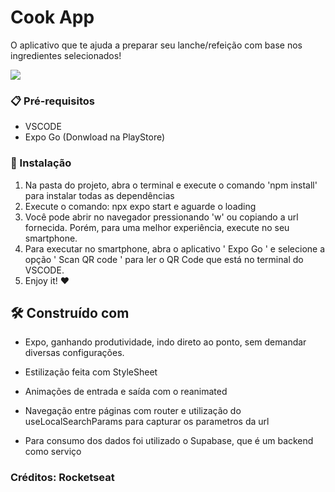 # Cook App

O aplicativo que te ajuda a preparar seu lanche/refeição com base nos ingredientes selecionados!

<image src="https://github.com/marcusvrsousa/react-native-cook-app/assets/32283039/b09f12a1-7b8d-4b66-a329-02baf542968e"/>

### 📋 Pré-requisitos

- VSCODE
- Expo Go (Donwload na PlayStore)

### 🔧 Instalação

1. Na pasta do projeto, abra o terminal e execute o comando 'npm install' para instalar todas as dependências
2. Execute o comando: npx expo start e aguarde o loading
3. Você pode abrir no navegador pressionando 'w' ou copiando a url fornecida. Porém, para uma melhor experiência, execute no seu smartphone.
4. Para executar no smartphone, abra o aplicativo ' Expo Go ' e selecione a opção ' Scan QR code ' para ler o QR Code que está no terminal do VSCODE.
5. Enjoy it! ❤️ 

## 🛠️ Construído com

* Expo, ganhando produtividade, indo direto ao ponto, sem demandar diversas configurações.

- Estilização feita com StyleSheet

- Animações de entrada e saída com o reanimated

- Navegação entre páginas com router e utilização do useLocalSearchParams para capturar os parametros da url

- Para consumo dos dados foi utilizado o Supabase, que é um backend como serviço

### Créditos: Rocketseat
